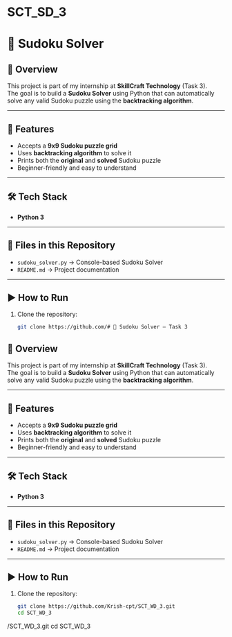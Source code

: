 # SCT_SD_3
# 🧩 Sudoku Solver 

## 📌 Overview  
This project is part of my internship at **SkillCraft Technology** (Task 3).  
The goal is to build a **Sudoku Solver** using Python that can automatically solve any valid Sudoku puzzle using the **backtracking algorithm**.  

---

## 🚀 Features  
- Accepts a **9x9 Sudoku puzzle grid**  
- Uses **backtracking algorithm** to solve it  
- Prints both the **original** and **solved** Sudoku puzzle  
- Beginner-friendly and easy to understand  

---

## 🛠️ Tech Stack  
- **Python 3**  

---

## 📂 Files in this Repository  
- `sudoku_solver.py` → Console-based Sudoku Solver  
- `README.md` → Project documentation  

---

## ▶️ How to Run  
1. Clone the repository:  
   ```bash
   git clone https://github.com/# 🧩 Sudoku Solver – Task 3  

## 📌 Overview  
This project is part of my internship at **SkillCraft Technology** (Task 3).  
The goal is to build a **Sudoku Solver** using Python that can automatically solve any valid Sudoku puzzle using the **backtracking algorithm**.  

---

## 🚀 Features  
- Accepts a **9x9 Sudoku puzzle grid**  
- Uses **backtracking algorithm** to solve it  
- Prints both the **original** and **solved** Sudoku puzzle  
- Beginner-friendly and easy to understand  

---

## 🛠️ Tech Stack  
- **Python 3**  

---

## 📂 Files in this Repository  
- `sudoku_solver.py` → Console-based Sudoku Solver  
- `README.md` → Project documentation  

---

## ▶️ How to Run  
1. Clone the repository:  
   ```bash
   git clone https://github.com/Krish-cpt/SCT_WD_3.git
   cd SCT_WD_3
/SCT_WD_3.git
   cd SCT_WD_3

